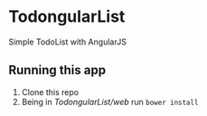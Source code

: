 # TodongularList
Simple TodoList with AngularJS

## Running this app
1. Clone this repo
2. Being in *TodongularList/web* run `bower install`
